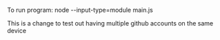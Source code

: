 To run program:
node --input-type=module main.js

This is a change to test out having multiple github accounts on the same device